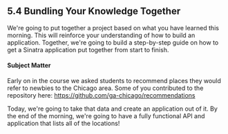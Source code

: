 ## 5.4 Bundling Your Knowledge Together

We're going to put together a project based on what you have learned this morning. This will reinforce your understanding of how to build an application. Together, we're going to build a step-by-step guide on how to get a Sinatra application put together from start to finish.

#### Subject Matter

Early on in the course we asked students to recommend places they would refer to newbies to the Chicago area. Some of you contributed to the repository here: https://github.com/ga-chicago/recommendations

Today, we're going to take that data and create an application out of it. By the end of the morning, we're going to have a fully functional API and application that lists all of the locations!

